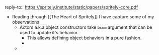 reply-to:: https://spritely.institute/static/papers/spritely-core.pdf

- Reading through [[The Heart of Spritely]] I have capture some of my observations
	- Actors a.k.a object constructors take `bcom` argument that can be used to update it's behavior.
		- This allows defining object behaviors in a pure fashion.
		-
	-